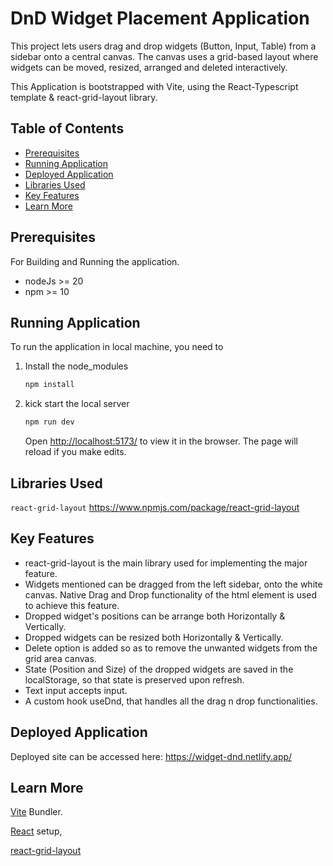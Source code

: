 # DnD Widget Placement Application

This project lets users drag and drop widgets (Button, Input, Table) from a sidebar onto a central canvas. The canvas uses a grid-based layout where widgets can be moved, resized, arranged and deleted interactively.

This Application is bootstrapped with Vite, using the React-Typescript template & react-grid-layout library.

## Table of Contents

- [Prerequisites](#prerequisite)
- [Running Application](#running-application)
- [Deployed Application](#deployed-application)
- [Libraries Used](#libraries-used)
- [Key Features](#key-features)
- [Learn More](#learn-more)

## Prerequisites

For Building and Running the application.

- nodeJs >= 20
- npm >= 10

## Running Application

To run the application in local machine, you need to

1. Install the node_modules
   ```bash
   npm install
   ```
1. kick start the local server

   ```bash
   npm run dev
   ```

   Open [http://localhost:5173/](http://localhost:5173/) to view it in the browser.
   The page will reload if you make edits.

## Libraries Used

`react-grid-layout` https://www.npmjs.com/package/react-grid-layout

## Key Features

- react-grid-layout is the main library used for implementing the major feature.
- Widgets mentioned can be dragged from the left sidebar, onto the white canvas. Native Drag and Drop functionality of the html element is used to achieve this feature.
- Dropped widget's positions can be arrange both Horizontally & Vertically.
- Dropped widgets can be resized both Horizontally & Vertically.
- Delete option is added so as to remove the unwanted widgets from the grid area canvas.
- State (Position and Size) of the dropped widgets are saved in the localStorage, so that state is preserved upon refresh.
- Text input accepts input.
- A custom hook useDnd, that handles all the drag n drop functionalities.

## Deployed Application

Deployed site can be accessed here: https://widget-dnd.netlify.app/

## Learn More

[Vite](https://vitejs.dev/) Bundler.

[React](https://react.dev/learn/start-a-new-react-project) setup,

[react-grid-layout](https://www.npmjs.com/package/react-grid-layout)
